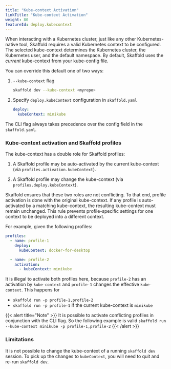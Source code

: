 ```yaml
---
title: "Kube-context Activation"
linkTitle: "Kube-context Activation"
weight: 80
featureId: deploy.kubecontext
---
```


When interacting with a Kubernetes cluster, just like any other Kubernetes-native tool,
Skaffold requires a valid Kubernetes context to be configured.
The selected kube-context determines the Kubernetes cluster, the Kubernetes user, and the default namespace.
By default, Skaffold uses the _current_ kube-context from your kube-config file.

You can override this default one of two ways:

1. `--kube-context` flag

    ```bash
    skaffold dev --kube-context <myrepo>
    ```

1. Specify `deploy.kubeContext` configuration in `skaffold.yaml`

    ```yaml
    deploy:
      kubeContext: minikube
    ```

The CLI flag always takes precedence over the config field in the `skaffold.yaml`.

### Kube-context activation and Skaffold profiles

The kube-context has a double role for Skaffold profiles:

1. A Skaffold profile may be auto-activated by the current kube-context (via `profiles.activation.kubeContext`).

1. A Skaffold profile may change the kube-context (via `profiles.deploy.kubeContext`).

Skaffold ensures that these two roles are not conflicting.
To that end, profile activation is done with the original kube-context.
If any profile is auto-activated by a matching kube-context, the resulting kube-context must remain unchanged.
This rule prevents profile-specific settings for one context to be deployed into a different context.

For example, given the following profiles:

```yaml
profiles:
  - name: profile-1
    deploy:
      kubeContext: docker-for-desktop

  - name: profile-2
    activation:
      - kubeContext: minikube
```

It is illegal to activate both profiles here, because `profile-2` has an activation by `kube-context` and `profile-1` changes the effective `kube-context`.
This happens for

- `skaffold run -p profile-1,profile-2`
- `skaffold run -p profile-1` if the current kube-context is `minikube`

{{< alert title="Note" >}}
It is possible to activate conflicting profiles in conjunction with the CLI flag. So the following example is valid `skaffold run --kube-context minikube -p profile-1,profile-2`
{{< /alert >}}

### Limitations

It is not possible to change the kube-context of a running `skaffold dev` session.
To pick up the changes to `kubeContext`, you will need to quit and re-run `skaffold dev`.
